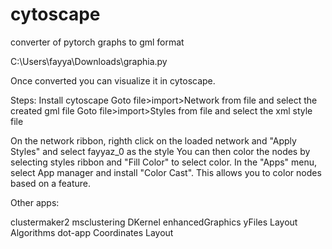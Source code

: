 # cytoscape

converter of pytorch graphs to gml format

C:\Users\fayya\Downloads\graphia.py


Once converted you can visualize it in cytoscape. 

Steps: 
Install cytoscape
Goto file>import>Network from file and select the created gml file
Goto file>import>Styles from file and select the xml style file

On the network ribbon, righth click on the loaded network and "Apply Styles" and select fayyaz_0 as the style
You can then color the nodes by selecting styles ribbon and "Fill Color" to select color.
In the "Apps" menu, select App manager and install "Color Cast". This allows you to color nodes based on a feature.

Other apps:

clustermaker2
msclustering
DKernel
enhancedGraphics
yFiles Layout Algorithms
dot-app
Coordinates Layout
